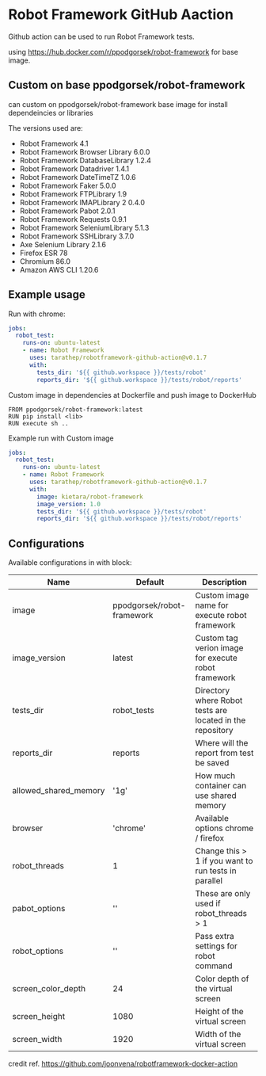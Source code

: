 # Robot Framework GitHub Aaction
Github action can be used to run Robot Framework tests.

using https://hub.docker.com/r/ppodgorsek/robot-framework for base image.


## Custom on base ppodgorsek/robot-framework
can custom on ppodgorsek/robot-framework base image for install dependeincies or libraries

The versions used are:
- Robot Framework 4.1
- Robot Framework Browser Library 6.0.0
- Robot Framework DatabaseLibrary 1.2.4
- Robot Framework Datadriver 1.4.1
- Robot Framework DateTimeTZ 1.0.6
- Robot Framework Faker 5.0.0
- Robot Framework FTPLibrary 1.9
- Robot Framework IMAPLibrary 2 0.4.0
- Robot Framework Pabot 2.0.1
- Robot Framework Requests 0.9.1
- Robot Framework SeleniumLibrary 5.1.3
- Robot Framework SSHLibrary 3.7.0
- Axe Selenium Library 2.1.6
- Firefox ESR 78
- Chromium 86.0
- Amazon AWS CLI 1.20.6

## Example usage

Run with chrome:

```yaml
jobs:
  robot_test:
    runs-on: ubuntu-latest
    - name: Robot Framework
      uses: tarathep/robotframework-github-action@v0.1.7
      with:
        tests_dir: '${{ github.workspace }}/tests/robot'
        reports_dir: '${{ github.workspace }}/tests/robot/reports'
```

Custom image in dependencies at Dockerfile and push image to DockerHub

```docker
FROM ppodgorsek/robot-framework:latest
RUN pip install <lib>
RUN execute sh ..
```

Example run with Custom image

```yaml
jobs:
  robot_test:
    runs-on: ubuntu-latest
    - name: Robot Framework
      uses: tarathep/robotframework-github-action@v0.1.7
      with:
        image: kietara/robot-framework
        image_version: 1.0
        tests_dir: '${{ github.workspace }}/tests/robot'
        reports_dir: '${{ github.workspace }}/tests/robot/reports'
```


## Configurations

Available configurations in with block:

| Name                     | Default                    | Description                                               |
| ------------------------ | -------------              | ----------------------------------------------            |
| image                    | ppodgorsek/robot-framework | Custom image name for execute robot framework             |
| image_version            | latest                     | Custom tag verion image for execute robot framework       |
| tests_dir                | robot_tests                | Directory where Robot tests are located in the repository |
| reports_dir              | reports                    | Where will the report from test be saved                  |
| allowed_shared_memory    | '1g'                       | How much container can use shared memory                  |
| browser                  | 'chrome'                   | Available options chrome / firefox                        |
| robot_threads            | 1                          | Change this > 1 if you want to run tests in parallel      |
| pabot_options            | ''                         | These are only used if robot_threads > 1                  |
| robot_options            | ''                         | Pass extra settings for robot command                     |
| screen_color_depth       | 24                         | Color depth of the virtual screen                         |
| screen_height            | 1080                       | Height of the virtual screen                              |
| screen_width             | 1920                       | Width of the virtual screen                               |



credit ref. https://github.com/joonvena/robotframework-docker-action
